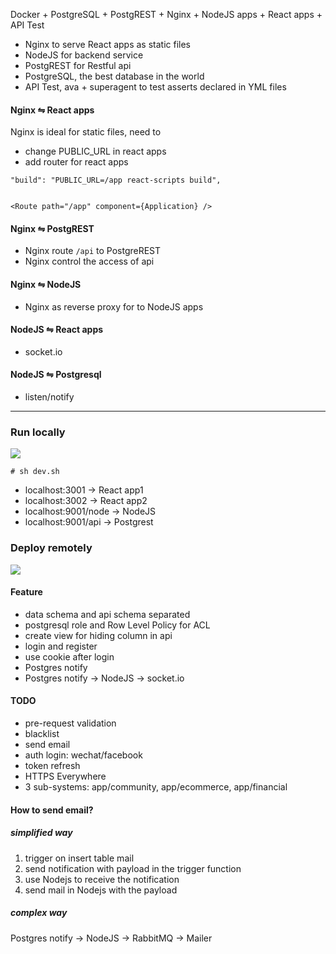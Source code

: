 Docker + PostgreSQL + PostgREST + Nginx + NodeJS apps + React apps + API Test

- Nginx to serve React apps as static files
- NodeJS for backend service
- PostgREST for Restful api
- PostgreSQL, the best database in the world
- API Test, ava + superagent to test asserts declared in YML files

#### Nginx ⇋ React apps

Nginx is ideal for static files, need to

  - change PUBLIC_URL in react apps
  - add router for react apps

```
"build": "PUBLIC_URL=/app react-scripts build",


<Route path="/app" component={Application} />
```

#### Nginx ⇋ PostgREST

- Nginx route `/api` to PostgreREST
- Nginx control the access of api

#### Nginx ⇋ NodeJS

- Nginx as reverse proxy for to NodeJS apps

#### NodeJS ⇋ React apps

- socket.io

#### NodeJS ⇋ Postgresql

- listen/notify

------

### Run locally

![](structure_local.jpg)

```
# sh dev.sh
```

- localhost:3001 -> React app1
- localhost:3002 -> React app2
- localhost:9001/node -> NodeJS
- localhost:9001/api -> Postgrest

### Deploy remotely

![](structure.jpg)

#### Feature

- data schema and api schema separated
- postgresql role and Row Level Policy for ACL
- create view for hiding column in api
- login and register
- use cookie after login
- Postgres notify
- Postgres notify -> NodeJS -> socket.io

#### TODO

- pre-request validation
- blacklist
- send email
- auth login: wechat/facebook
- token refresh
- HTTPS Everywhere
- 3 sub-systems: app/community, app/ecommerce, app/financial

#### How to send email?

##### simplified way

1. trigger on insert table mail
2. send notification with payload in the trigger function
3. use Nodejs to receive the notification
4. send mail in Nodejs with the payload

##### complex way

Postgres notify -> NodeJS -> RabbitMQ -> Mailer
